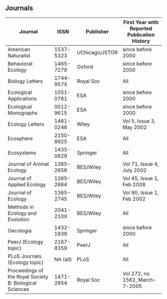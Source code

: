 ## Journals

Journal | ISSN | Publisher | First Year with Reported Publication History
--------|------|-----------|---------------------------------------------
American Naturalist | 1537-5323 | UChicago/JSTOR | since before 2000
Behavioral Ecology | 1465-7279 | Oxford | since before 2000
Biology Letters | 1744-957X | Royal Soc | All
Ecological Applications | 1051-0761 | ESA | since before 2000
Ecological Monographs | 0012-9615 | ESA | since before 2000
Ecology Letters | 1461-0248 | Wiley | Vol 5, Issue 3, May 2002
Ecosphere | 2150-8925 | ESA | All
Ecosystems | 1435-0629 | Springer | All
Journal of Animal Ecology | 1365-2656 | BES/Wiley | Vol 71, Issue 4, July 2002 
Journal of Applied Ecology | 1365-2664 | BES/Wiley | Vol 45, Issue 1, Feb 2008 
Journal of Ecology  | 1365-2745 | BES/Wiley | Vol 90, Issue 1, Feb 2002
Methods in Ecology and Evolution | 2041-210X | BES/Wiley | All
Oecologia | 1432-1939 | Springer | since before 2000
PeerJ (Ecology topic) | 2167-8359 | PeerJ | All
PLoS Journals (Ecology topic) | NA (all) | PLoS | All
Proceedings of the Royal Society B: Biological Sciences | 1471-2954 | Royal Soc | Vol 272, no 1562, March-7-2005
